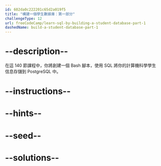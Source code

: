 ```yaml
---
id: 602da0c222201c65d2a019f5
title: "構建一個學生數據庫：第一部分"
challengeType: 12
url: freeCodeCamp/learn-sql-by-building-a-student-database-part-1
dashedName: build-a-student-database-part-1
---
```


# --description--

在這 140 節課程中，你將創建一個 Bash 腳本，使用 SQL 將你的計算機科學學生信息存儲到 PostgreSQL 中。

# --instructions--

# --hints--

# --seed--

# --solutions--
